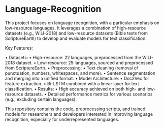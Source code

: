 # Language-Recognition
This project focuses on language recognition, with a particular emphasis on low-resource languages. It leverages a combination of high-resource datasets (e.g., WiLI-2018) and low-resource datasets (Bible texts from ScriptureEarth) to develop and evaluate models for text classification.

Key Features:

•	Datasets:
•	High-resource: 22 languages, preprocessed from the WiLI-2018 dataset.
•	Low-resource: 25 languages, sourced and preprocessed from ScriptureEarth.
•	Preprocessing:
•	Text cleaning (removal of punctuation, numbers, whitespaces, and more).
•	Sentence segmentation and merging into a unified format.
•	Model Architecture:
•	Doc2Vec for feature extraction.
•	Bi-LSTM combined with a linear layer for text classification.
•	Results:
•	High accuracy achieved on both high- and low-resource datasets.
•	Detailed performance metrics for various scenarios (e.g., excluding certain languages).

This repository contains the code, preprocessing scripts, and trained models for researchers and developers interested in improving language recognition, especially for underrepresented languages.
